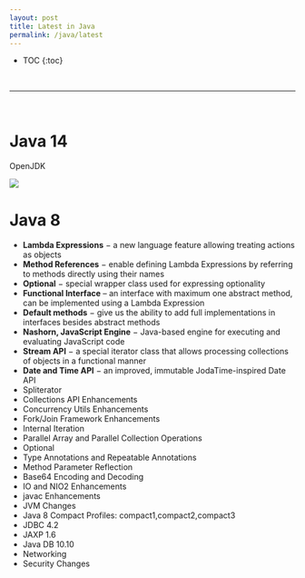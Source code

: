 ```yaml
---
layout: post
title: Latest in Java
permalink: /java/latest
---
```


- TOC
{:toc}

<br>
<hr><br>

# Java 14

OpenJDK

![](https://cdn.journaldev.com/wp-content/uploads/2020/03/java-14-features.png)

# Java 8

* **Lambda Expressions** − a new language feature allowing treating actions as objects
* **Method References** − enable defining Lambda Expressions by referring to methods directly using their names
* **Optional** − special wrapper class used for expressing optionality
* **Functional Interface** – an interface with maximum one abstract method, can be implemented using a Lambda Expression
* **Default methods** − give us the ability to add full implementations in interfaces besides abstract methods
* **Nashorn, JavaScript Engine** − Java-based engine for executing and evaluating JavaScript code
* **Stream API** − a special iterator class that allows processing collections of objects in a functional manner
* **Date and Time API** − an improved, immutable JodaTime-inspired Date API
* Spliterator
* Collections API Enhancements
* Concurrency Utils Enhancements
* Fork/Join Framework Enhancements
* Internal Iteration
* Parallel Array and Parallel Collection Operations
* Optional
* Type Annotations and Repeatable Annotations
* Method Parameter Reflection
* Base64 Encoding and Decoding
* IO and NIO2 Enhancements
* javac Enhancements
* JVM Changes
* Java 8 Compact Profiles: compact1,compact2,compact3
* JDBC 4.2
* JAXP 1.6
* Java DB 10.10
* Networking
* Security Changes